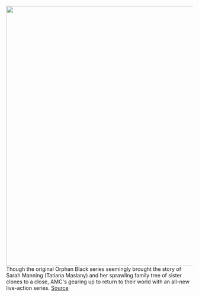 <img src='https://cdn.vox-cdn.com/thumbor/9qDDiWsdeuADeBM6Aaun7YWfz0w=/0x0:1134x765/1200x800/filters:focal(477x293:657x473)/cdn.vox-cdn.com/uploads/chorus_image/image/70717917/Lepore_History_Lurking_Behind_Orphan_Black.0.jpeg' width='700px' /><br/>
Though the original Orphan Black series seemingly brought the story of Sarah Manning (Tatiana Maslany) and her sprawling family tree of sister clones to a close, AMC's gearing up to return to their world with an all-new live-action series.
<a href='https://www.theverge.com/2022/4/6/23013449/orphan-black-echoes-amc'> Source <a/>